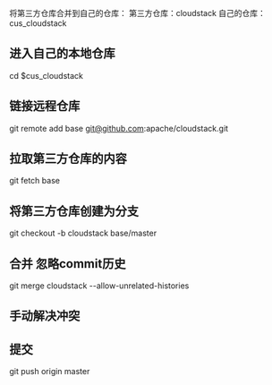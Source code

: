 将第三方仓库合并到自己的仓库：
第三方仓库：cloudstack
自己的仓库：cus_cloudstack

## 进入自己的本地仓库
cd $cus_cloudstack

## 链接远程仓库
git remote add base git@github.com:apache/cloudstack.git

## 拉取第三方仓库的内容
git fetch base

## 将第三方仓库创建为分支
git checkout -b cloudstack base/master

## 合并 忽略commit历史 
git merge cloudstack --allow-unrelated-histories

## 手动解决冲突

## 提交

git push origin master